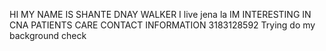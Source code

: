 HI MY NAME IS SHANTE DNAY  WALKER 
I live jena la 
IM INTERESTING IN CNA PATIENTS  CARE
CONTACT INFORMATION 3183128592
Trying do my background  check 
